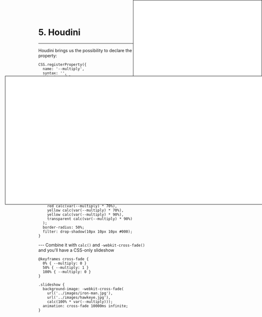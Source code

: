 # 5. Houdini
---
Houdini brings us the possibility to declare the type of a CSS custom property:

<pre><code>CSS.registerProperty({
  name: '--multiply',
  syntax: '<number>',
  inherits: false,
  initialValue: '0'
});</code></pre>

👆 This turns a CSS custom properties from a dumb string into a real number.
---
Now we can animate it.

<pre><code>@keyframes zero-to-one {
  from { 
    --multiply: 0; 
  }
  to   { 
    --multiply: 1;
  }
}</code></pre>
---
And combine it with <code>calc()</code>:

<style>
#css-animated-backgrounds div {
width: 100%;
height: 100%;
}
</style>

<pre><code class="liveCoding css" data-livecoding-id="css-animated-backgrounds" contenteditable>div {
  animation: zero-to-one 1000ms infinite;
  background-image: conic-gradient(
    blue calc(var(--multiply) * 40%), 
    red calc(var(--multiply) * 40%), 
    red calc(var(--multiply) * 70%), 
    yellow calc(var(--multiply) * 70%), 
    yellow calc(var(--multiply) * 90%), 
    transparent calc(var(--multiply) * 90%)
  );
  border-radius: 50%;
  filter: drop-shadow(10px 10px 10px #000);
}</code></pre>

<div id="css-animated-backgrounds" style="position: absolute; top: 0; right: 0; width: 400px; height: 400px; padding: 10px; background: #fff; border: 1px solid #000"><div></div></div>
---
Combine it with <code>calc()</code> and <code>-webkit-cross-fade()</code><br>
and you'll have a CSS-only slideshow

<style>
#slideshow div {
  width: 800px; 
  height: 400px;
}
</style>

<pre style="margin-left: 0"><code class="css">@keyframes cross-fade {
  0% { --multiply: 0 }
  50% { --multiply: 1 }
  100% { --multiply: 0 }
}

.slideshow {
  background-image: -webkit-cross-fade(
    url('../images/iron-man.jpg'),
    url('../images/hawkeye.jpg'),
    calc(100% * var(--multiply)));
  animation: cross-fade 10000ms infinite;
}</code></pre>

<div id="slideshow" style="position: absolute; right: 0; width: 820px; top: 250px; border: 10px solid #fff; background: #fff; outline: 1px solid #000"><div></div></div>


